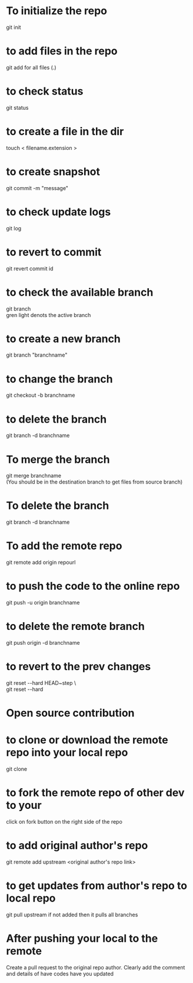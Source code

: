 # To initialize the repo
git init  

# to add files in the repo
git add for all files (.)   

# to check status 
git status  

# to create a file in the dir
touch < filename.extension >  

# to create snapshot 
git commit -m "message"  

# to check update logs 
git log  

# to revert to commit 
git revert commit id  

# to check the available branch
git branch   
gren light denots the active branch  

# to create a new branch
git branch "branchname"  

# to change the branch
git checkout -b branchname  

# to delete the branch
git branch -d branchname  

# To merge the branch
git merge branchname  
(You should be in the destination branch to get files from source branch)   

# To delete the branch
git branch -d branchname  

# To add the remote repo
git remote add origin repourl  

# to push the code to the online repo 
git push -u origin branchname  

# to delete the remote branch 
git push origin -d branchname  

# to revert to the prev changes 
git reset --hard HEAD~step \  
git reset --hard <commitid>  

# Open source contribution

# to clone or download the remote repo into your local repo 
git clone <remoteurl>

# to fork the remote repo of other dev to your 
click on fork button on the right side of the repo 

# to add original author's repo 
git remote add upstream <original author's repo link>

# to get updates from author's repo to local repo
git pull upstream <branchname> 
if not added then it pulls all branches

# After pushing your local to the remote 
Create a pull request to the original repo author.
Clearly add the comment and details of have codes have you updated 


